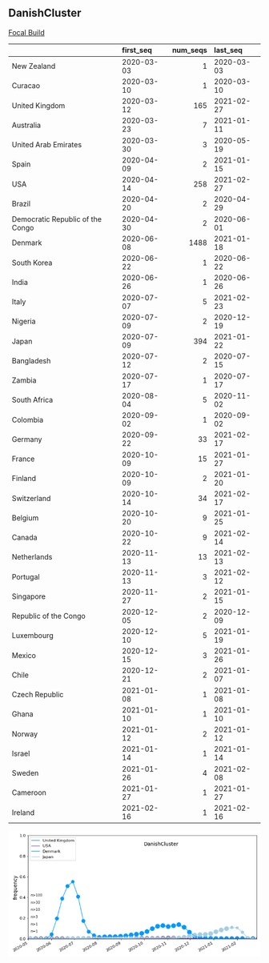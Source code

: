 

## DanishCluster
[Focal Build](https://nextstrain.org/groups/neherlab/ncov/DanishCluster?f_country=Denmark)

|                                  | first_seq   |   num_seqs | last_seq   |
|:---------------------------------|:------------|-----------:|:-----------|
| New Zealand                      | 2020-03-03  |          1 | 2020-03-03 |
| Curacao                          | 2020-03-10  |          1 | 2020-03-10 |
| United Kingdom                   | 2020-03-12  |        165 | 2021-02-27 |
| Australia                        | 2020-03-23  |          7 | 2021-01-11 |
| United Arab Emirates             | 2020-03-30  |          3 | 2020-05-19 |
| Spain                            | 2020-04-09  |          2 | 2021-01-15 |
| USA                              | 2020-04-14  |        258 | 2021-02-27 |
| Brazil                           | 2020-04-20  |          2 | 2020-04-29 |
| Democratic Republic of the Congo | 2020-04-30  |          2 | 2020-06-01 |
| Denmark                          | 2020-06-08  |       1488 | 2021-01-18 |
| South Korea                      | 2020-06-22  |          1 | 2020-06-22 |
| India                            | 2020-06-26  |          1 | 2020-06-26 |
| Italy                            | 2020-07-07  |          5 | 2021-02-23 |
| Nigeria                          | 2020-07-09  |          2 | 2020-12-19 |
| Japan                            | 2020-07-09  |        394 | 2021-01-22 |
| Bangladesh                       | 2020-07-12  |          2 | 2020-07-15 |
| Zambia                           | 2020-07-17  |          1 | 2020-07-17 |
| South Africa                     | 2020-08-04  |          5 | 2020-11-02 |
| Colombia                         | 2020-09-02  |          1 | 2020-09-02 |
| Germany                          | 2020-09-22  |         33 | 2021-02-17 |
| France                           | 2020-10-09  |         15 | 2021-01-27 |
| Finland                          | 2020-10-09  |          2 | 2021-01-20 |
| Switzerland                      | 2020-10-14  |         34 | 2021-02-17 |
| Belgium                          | 2020-10-20  |          9 | 2021-01-25 |
| Canada                           | 2020-10-22  |          9 | 2021-02-14 |
| Netherlands                      | 2020-11-13  |         13 | 2021-02-13 |
| Portugal                         | 2020-11-13  |          3 | 2021-02-12 |
| Singapore                        | 2020-11-27  |          2 | 2021-01-15 |
| Republic of the Congo            | 2020-12-05  |          2 | 2020-12-09 |
| Luxembourg                       | 2020-12-10  |          5 | 2021-01-19 |
| Mexico                           | 2020-12-15  |          3 | 2021-01-26 |
| Chile                            | 2020-12-21  |          2 | 2021-01-07 |
| Czech Republic                   | 2021-01-08  |          1 | 2021-01-08 |
| Ghana                            | 2021-01-10  |          1 | 2021-01-10 |
| Norway                           | 2021-01-12  |          2 | 2021-01-12 |
| Israel                           | 2021-01-14  |          1 | 2021-01-14 |
| Sweden                           | 2021-01-26  |          4 | 2021-02-08 |
| Cameroon                         | 2021-01-27  |          1 | 2021-01-27 |
| Ireland                          | 2021-02-16  |          1 | 2021-02-16 |

![Overall trends DanishCluster](/overall_trends_figures/overall_trends_DanishCluster.png)
